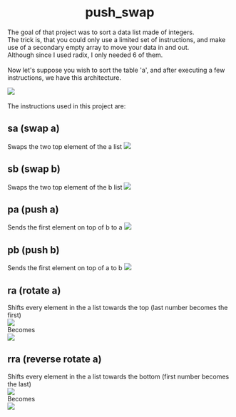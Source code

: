 <h1 align="center">push_swap</h1> 

The goal of that project was to sort a data list made of integers. <br>
The trick is, that you could only use a limited set of instructions, and make use of a secondary empty array to move your data in and out. <br>
Although since I used radix, I only needed 6 of them. <br>
<br>
Now let's suppose you wish to sort the table 'a', and after executing a few instructions, we have this architecture.

<img src="https://i.imgur.com/unioD03.png"></img>
<br>
<br>
The instructions used in this project are: <br>
## sa (swap a)
Swaps the two top element of the a list
<img src="https://i.imgur.com/lLkX2iR.png"></img>
## sb (swap b)
Swaps the two top element of the b list
<img src="https://i.imgur.com/WHscxe6.png"></img>
## pa (push a)
Sends the first element on top of b to a
<img src="https://i.imgur.com/bcuhSyt.png"></img>
## pb (push b)
Sends the first element on top of a to b
<img src="https://i.imgur.com/qy1D2xj.png"></img>
## ra (rotate a)
Shifts every element in the a list towards the top (last number becomes the first) <br>
<img src="https://i.imgur.com/unioD03.png"></img>
<br>Becomes<br> 
<img src="https://i.imgur.com/TwgPC0t.png"></img>
## rra (reverse rotate a)
Shifts every element in the a list towards the bottom (first number becomes the last) <br>
<img src="https://i.imgur.com/unioD03.png"></img>
<br>Becomes<br>
<img src="https://i.imgur.com/DKREQxT.png"></img>

